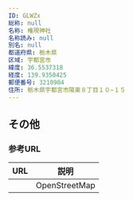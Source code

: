 ```yaml
---
ID: GLWZx
総称: null
名称: 権現神社
名称読み: null
別名: null
都道府県: 栃木県
区域: 宇都宮市
緯度: 36.5537318
経度: 139.9350425
郵便番号: 3210904
住所: 栃木県宇都宮市陽東８丁目１０−１５
---
```


## その他

### 参考URL

| URL | 説明          |
| --- | ------------- |
|     | OpenStreetMap |
